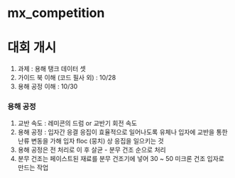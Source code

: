 # mx_competition  

# 대회 개시 
1. 과제 : 용해 탱크 데이터 셋  
2. 가이드 북 이해 (코드 필사 외) : 10/28     
3. 용해 공정 이해 : 10/30   


### 용해 공정  
1. 교반 속도 : 레미콘의 드럼 or 교반기 회전 속도  
2. 용해 공정 : 입자간 응결 응집이 효율적으로 일어나도록 유체나 입자에 교반을 통한 난류 변동을 가해 입자 floc (뭉치) 상 응집을 일으키는 것  
3. 용해 공정은 전 처리로 이 후 살균 - 분무 건조 순으로 처리  
4. 분무 건조는 페이스트된 재료를 분무 건조기에 넣어 30 ~ 50 미크론 건조 입자로 만드는 작업  

